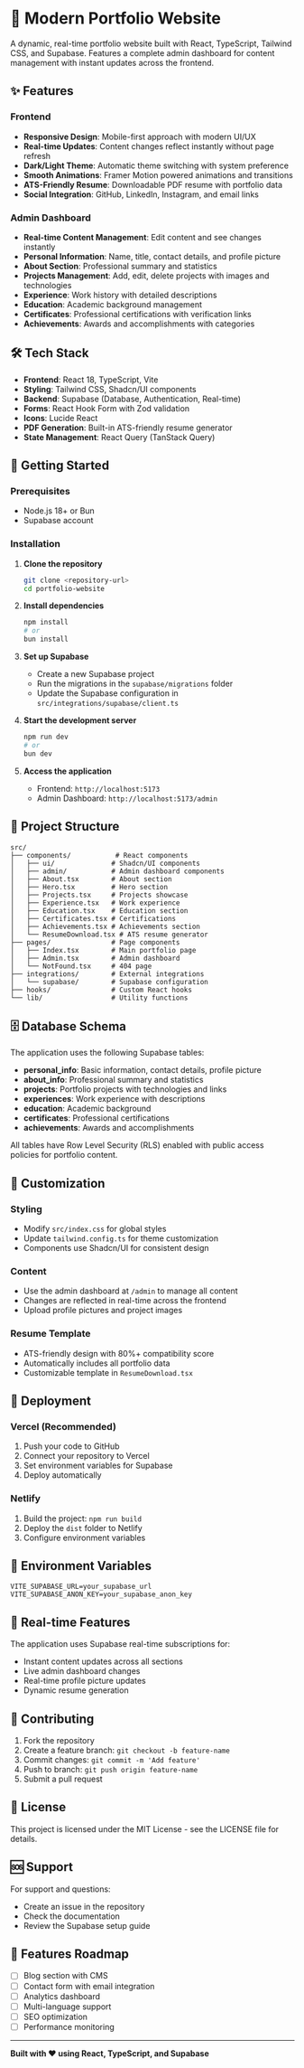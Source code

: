 
# 🚀 Modern Portfolio Website

A dynamic, real-time portfolio website built with React, TypeScript, Tailwind CSS, and Supabase. Features a complete admin dashboard for content management with instant updates across the frontend.

## ✨ Features

### Frontend
- **Responsive Design**: Mobile-first approach with modern UI/UX
- **Real-time Updates**: Content changes reflect instantly without page refresh
- **Dark/Light Theme**: Automatic theme switching with system preference
- **Smooth Animations**: Framer Motion powered animations and transitions
- **ATS-Friendly Resume**: Downloadable PDF resume with portfolio data
- **Social Integration**: GitHub, LinkedIn, Instagram, and email links

### Admin Dashboard
- **Real-time Content Management**: Edit content and see changes instantly
- **Personal Information**: Name, title, contact details, and profile picture
- **About Section**: Professional summary and statistics
- **Projects Management**: Add, edit, delete projects with images and technologies
- **Experience**: Work history with detailed descriptions
- **Education**: Academic background management
- **Certificates**: Professional certifications with verification links
- **Achievements**: Awards and accomplishments with categories

## 🛠️ Tech Stack

- **Frontend**: React 18, TypeScript, Vite
- **Styling**: Tailwind CSS, Shadcn/UI components
- **Backend**: Supabase (Database, Authentication, Real-time)
- **Forms**: React Hook Form with Zod validation
- **Icons**: Lucide React
- **PDF Generation**: Built-in ATS-friendly resume generator
- **State Management**: React Query (TanStack Query)

## 🚀 Getting Started

### Prerequisites
- Node.js 18+ or Bun
- Supabase account

### Installation

1. **Clone the repository**
   ```bash
   git clone <repository-url>
   cd portfolio-website
   ```

2. **Install dependencies**
   ```bash
   npm install
   # or
   bun install
   ```

3. **Set up Supabase**
   - Create a new Supabase project
   - Run the migrations in the `supabase/migrations` folder
   - Update the Supabase configuration in `src/integrations/supabase/client.ts`

4. **Start the development server**
   ```bash
   npm run dev
   # or
   bun dev
   ```

5. **Access the application**
   - Frontend: `http://localhost:5173`
   - Admin Dashboard: `http://localhost:5173/admin`

## 📁 Project Structure

```
src/
├── components/           # React components
│   ├── ui/              # Shadcn/UI components
│   ├── admin/           # Admin dashboard components
│   ├── About.tsx        # About section
│   ├── Hero.tsx         # Hero section
│   ├── Projects.tsx     # Projects showcase
│   ├── Experience.tsx   # Work experience
│   ├── Education.tsx    # Education section
│   ├── Certificates.tsx # Certifications
│   ├── Achievements.tsx # Achievements section
│   └── ResumeDownload.tsx # ATS resume generator
├── pages/               # Page components
│   ├── Index.tsx        # Main portfolio page
│   ├── Admin.tsx        # Admin dashboard
│   └── NotFound.tsx     # 404 page
├── integrations/        # External integrations
│   └── supabase/        # Supabase configuration
├── hooks/               # Custom React hooks
└── lib/                 # Utility functions
```

## 🗄️ Database Schema

The application uses the following Supabase tables:

- **personal_info**: Basic information, contact details, profile picture
- **about_info**: Professional summary and statistics
- **projects**: Portfolio projects with technologies and links
- **experiences**: Work experience with descriptions
- **education**: Academic background
- **certificates**: Professional certifications
- **achievements**: Awards and accomplishments

All tables have Row Level Security (RLS) enabled with public access policies for portfolio content.

## 🎨 Customization

### Styling
- Modify `src/index.css` for global styles
- Update `tailwind.config.ts` for theme customization
- Components use Shadcn/UI for consistent design

### Content
- Use the admin dashboard at `/admin` to manage all content
- Changes are reflected in real-time across the frontend
- Upload profile pictures and project images

### Resume Template
- ATS-friendly design with 80%+ compatibility score
- Automatically includes all portfolio data
- Customizable template in `ResumeDownload.tsx`

## 🚀 Deployment

### Vercel (Recommended)
1. Push your code to GitHub
2. Connect your repository to Vercel
3. Set environment variables for Supabase
4. Deploy automatically

### Netlify
1. Build the project: `npm run build`
2. Deploy the `dist` folder to Netlify
3. Configure environment variables

## 🔧 Environment Variables

```env
VITE_SUPABASE_URL=your_supabase_url
VITE_SUPABASE_ANON_KEY=your_supabase_anon_key
```

## 📱 Real-time Features

The application uses Supabase real-time subscriptions for:
- Instant content updates across all sections
- Live admin dashboard changes
- Real-time profile picture updates
- Dynamic resume generation

## 🤝 Contributing

1. Fork the repository
2. Create a feature branch: `git checkout -b feature-name`
3. Commit changes: `git commit -m 'Add feature'`
4. Push to branch: `git push origin feature-name`
5. Submit a pull request

## 📄 License

This project is licensed under the MIT License - see the LICENSE file for details.

## 🆘 Support

For support and questions:
- Create an issue in the repository
- Check the documentation
- Review the Supabase setup guide

## 🎯 Features Roadmap

- [ ] Blog section with CMS
- [ ] Contact form with email integration
- [ ] Analytics dashboard
- [ ] Multi-language support
- [ ] SEO optimization
- [ ] Performance monitoring

---

**Built with ❤️ using React, TypeScript, and Supabase**
